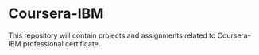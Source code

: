 # Coursera-IBM
This repository will contain projects and assignments related to Coursera-IBM professional certificate.
